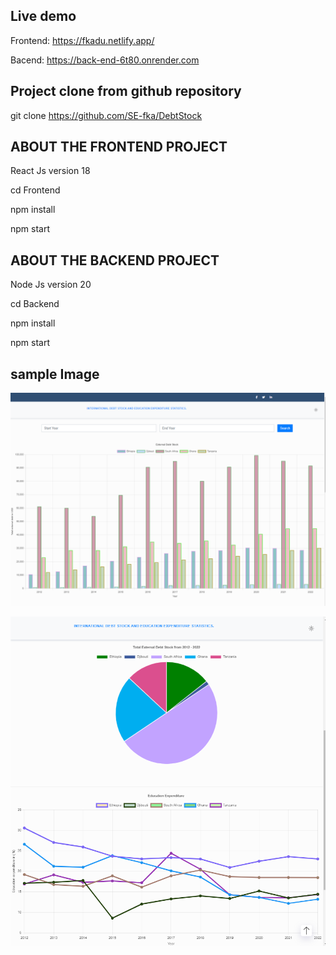
 ## Live demo 

Frontend: https://fkadu.netlify.app/

Bacend: https://back-end-6t80.onrender.com


## Project clone from github repository

git clone https://github.com/SE-fka/DebtStock

## ABOUT THE FRONTEND PROJECT 

React Js version 18

cd Frontend

npm install

npm start


## ABOUT THE BACKEND PROJECT

Node Js version 20

cd Backend

npm install

npm start
 

 ## sample Image

 ![alt text](image.png)
 
 ![alt text](image-1.png)